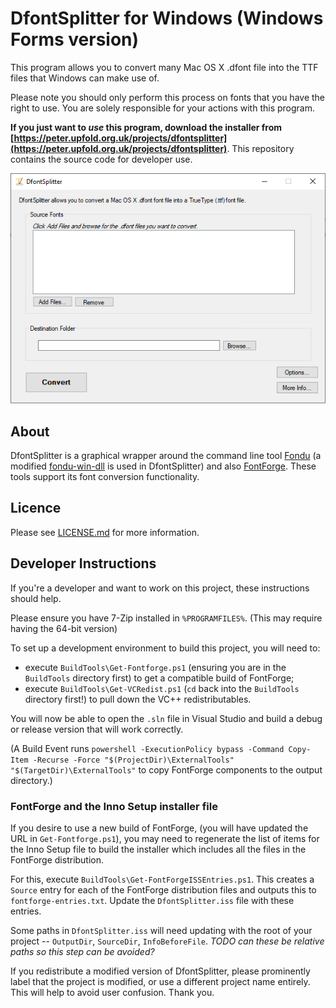 # DfontSplitter for Windows (Windows Forms version)

This program allows you to convert many Mac OS X .dfont file into the TTF files that Windows can make use of.

Please note you should only perform this process on fonts that you have the right to use. You are solely responsible for your actions with this program.

**If you just want to _use_ this program, download the installer from [https://peter.upfold.org.uk/projects/dfontsplitter](https://peter.upfold.org.uk/projects/dfontsplitter)**. This repository contains the source code for developer use.

[![DfontSplitter screenshot](https://raw.githubusercontent.com/PeterUpfold/DfontSplitter-winforms/main/dfontsplitter_screenshot.png)](https://peter.upfold.org.uk/projects/dfontsplitter)

## About

DfontSplitter is a graphical wrapper around the command line tool [Fondu](https://fondu.sourceforge.net) (a modified [fondu-win-dll](https://github.com/peterupfold/fondu-win-dll) is used in DfontSplitter) and also [FontForge](https://sourceforge.net/projects/fontforgebuilds). These tools support its font conversion functionality.

## Licence

Please see [LICENSE.md](https://github.com/PeterUpfold/DfontSplitter-winforms/blob/main/LICENSE.md) for more information.

## Developer Instructions

If you're a developer and want to work on this project, these instructions should help.

Please ensure you have 7-Zip installed in `%PROGRAMFILES%`. (This may require having the 64-bit version)

To set up a development environment to build this project, you will need to:

 * execute `BuildTools\Get-Fontforge.ps1` (ensuring you are in the `BuildTools` directory first) to get a compatible build of FontForge;
 * execute `BuildTools\Get-VCRedist.ps1` (`cd` back into the `BuildTools` directory first!) to pull down the VC++ redistributables. 

 You will now be able to open the `.sln` file in Visual Studio and build a debug or release version that will work correctly.

 (A Build Event runs `powershell -ExecutionPolicy bypass -Command Copy-Item -Recurse -Force "$(ProjectDir)\ExternalTools" "$(TargetDir)\ExternalTools"` to copy FontForge components to the output directory.)

 ### FontForge and the Inno Setup installer file

 If you desire to use a new build of FontForge, (you will have updated the URL in `Get-Fontforge.ps1`), you may need to regenerate the list of items for the Inno Setup file to build the installer which includes all the files in the FontForge distribution.

 For this, execute `BuildTools\Get-FontForgeISSEntries.ps1`. This creates a `Source` entry for each of the FontForge distribution files and outputs this to `fontforge-entries.txt`. Update the `DfontSplitter.iss` file with these entries.

 Some paths in `DfontSplitter.iss` will need updating with the root of your project -- `OutputDir`, `SourceDir`, `InfoBeforeFile`. _TODO can these be relative paths so this step can be avoided?_

 If you redistribute a modified version of DfontSplitter, please prominently label that the project is modified, or use a different project name entirely. This will help to avoid user confusion. Thank you.
